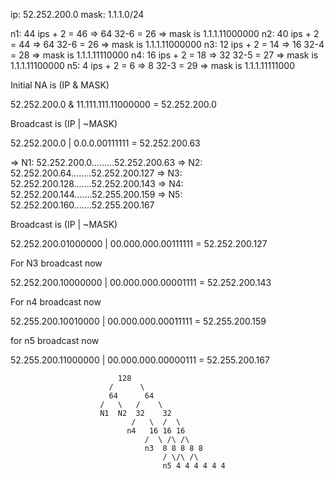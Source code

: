 ip: 52.252.200.0
mask: 1.1.1.0/24

n1: 44 ips + 2 = 46 => 64 32-6 = 26 => mask is 1.1.1.11000000
n2: 40 ips + 2 = 44 => 64 32-6 = 26 => mask is 1.1.1.11000000
n3: 12 ips + 2 = 14 => 16 32-4 = 28 => mask is 1.1.1.11110000
n4: 16 ips + 2 = 18 => 32 32-5 = 27 => mask is 1.1.1.11100000
n5: 4 ips + 2 = 6 => 8 32-3 = 29    => mask is 1.1.1.11111000

Initial NA is (IP & MASK)

52.252.200.0 &
11.111.111.11000000 = 52.252.200.0

Broadcast is (IP | ~MASK)

52.252.200.0 |
0.0.0.00111111 = 52.252.200.63

=> N1: 52.252.200.0.........52.252.200.63
=> N2: 52.252.200.64........52.252.200.127
=> N3: 52.252.200.128.......52.252.200.143
=> N4: 52.252.200.144.......52.255.200.159
=> N5: 52.252.200.160.......52.255.200.167

Broadcast is (IP | ~MASK)

52.252.200.01000000 |
00.000.000.00111111 = 52.252.200.127

For N3 broadcast now

52.252.200.10000000 |
00.000.000.00001111 = 52.252.200.143

For n4 broadcast now

52.255.200.10010000 |
00.000.000.00011111 = 52.255.200.159

for n5 broadcast now

52.255.200.11000000 |
00.000.000.00000111 = 52.255.200.167

                            128
                          /      \ 
                          64      64
                        /   \   /    \
                        N1  N2  32    32
                               /   \  /  \
                              n4   16 16 16
                                  /  \ /\ /\
                                  n3  8 8 8 8 8
                                      / \/\ /\
                                      n5 4 4 4 4 4 4
